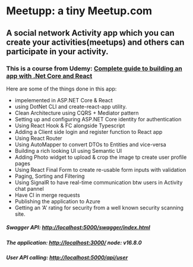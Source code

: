 

# Meetupp: a tiny Meetup.com
## A social network Activity app which you can create your activities(meetups) and others can participate in your activity.

### This is a course from Udemy: [Complete guide to building an app with .Net Core and React](https://www.udemy.com/course/complete-guide-to-building-an-app-with-net-core-and-react/)

Here are some of the things done in this app:
* impelemented in ASP.NET Core & React 
* using DotNet CLI and create-react-app utility.
* Clean Architecture using CQRS + Mediator pattern
* Setting up and configuring ASP.NET Core identity for authentication
* Using React Hook & FC alongside Typescript
* Adding a Client side login and register function to React app
* Using React Router
* Using AutoMapper to convert DTOs to Entities and vice-versa 
* Building a rich looking UI using Semantic UI
* Adding Photo widget to upload & crop the image tp create user profile pages
* Using React Final Form to create re-usable form inputs with validation
* Paging, Sorting and Filtering
* Using SignalR to have real-time communication btw users in Activity chat pannel
* Have CI in merge requests
* Publishing the application to Azure
* Getting an ‘A’ rating for security from a well known security scanning site.

##### Swagger API: [http://localhost:5000/swagger/index.html](http://localhost:5000/swagger/index.html)
##### The application: [http://localhost:3000/](http://localhost:3000/)  node: v16.8.0
##### User API calling: [http://localhost:5000/api/user](http://localhost:5000/api/user)
